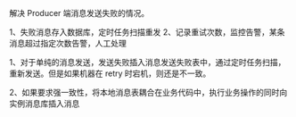 解决 Producer 端消息发送失败的情况。

1、失败消息存入数据库，定时任务扫描重发
2、记录重试次数，监控告警，某条消息超过指定次数告警，人工处理


1、对于单纯的消息发送，发送失败插入消息发送失败表中，通过定时任务扫描，重新发送。但是如果机器在 retry 时宕机，则还是不一致。

2、如果要求强一致性，将本地消息表耦合在业务代码中，执行业务操作的同时向实例消息库插入消息

